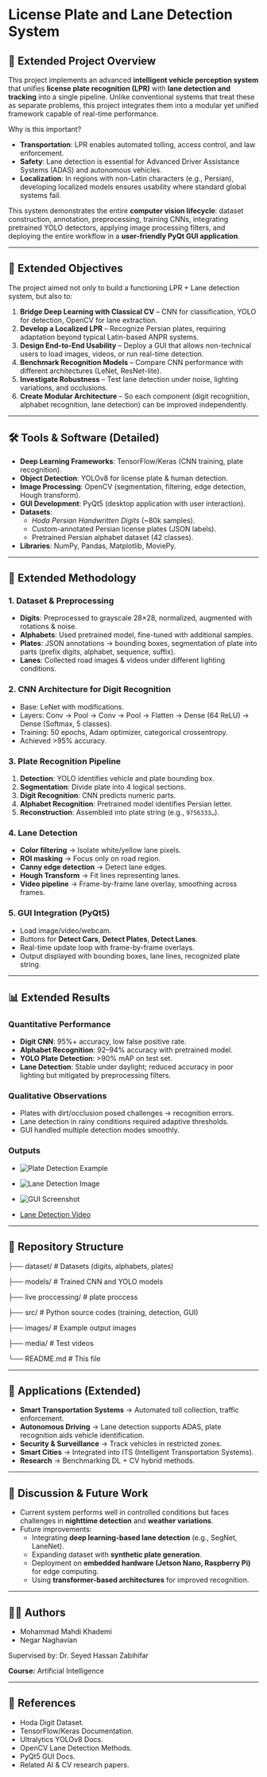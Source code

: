# License Plate and Lane Detection System  

## 📌 **Extended Project Overview**  
This project implements an advanced **intelligent vehicle perception system** that unifies **license plate recognition (LPR)** with **lane detection and tracking** into a single pipeline. Unlike conventional systems that treat these as separate problems, this project integrates them into a modular yet unified framework capable of real-time performance.  

Why is this important?  
- **Transportation**: LPR enables automated tolling, access control, and law enforcement.  
- **Safety**: Lane detection is essential for Advanced Driver Assistance Systems (ADAS) and autonomous vehicles.  
- **Localization**: In regions with non-Latin characters (e.g., Persian), developing localized models ensures usability where standard global systems fail.  

This system demonstrates the entire **computer vision lifecycle**: dataset construction, annotation, preprocessing, training CNNs, integrating pretrained YOLO detectors, applying image processing filters, and deploying the entire workflow in a **user-friendly PyQt GUI application**.  

---

## 🎯 Extended Objectives  
The project aimed not only to build a functioning LPR + Lane detection system, but also to:  
1. **Bridge Deep Learning with Classical CV** – CNN for classification, YOLO for detection, OpenCV for lane extraction.  
2. **Develop a Localized LPR** – Recognize Persian plates, requiring adaptation beyond typical Latin-based ANPR systems.  
3. **Design End-to-End Usability** – Deploy a GUI that allows non-technical users to load images, videos, or run real-time detection.  
4. **Benchmark Recognition Models** – Compare CNN performance with different architectures (LeNet, ResNet-lite).  
5. **Investigate Robustness** – Test lane detection under noise, lighting variations, and occlusions.  
6. **Create Modular Architecture** – So each component (digit recognition, alphabet recognition, lane detection) can be improved independently.  

---

## 🛠 Tools & Software (Detailed)  
- **Deep Learning Frameworks**: TensorFlow/Keras (CNN training, plate recognition).  
- **Object Detection**: YOLOv8 for license plate & human detection.  
- **Image Processing**: OpenCV (segmentation, filtering, edge detection, Hough transform).  
- **GUI Development**: PyQt5 (desktop application with user interaction).  
- **Datasets**:  
  - *Hoda Persian Handwritten Digits* (~80k samples).  
  - Custom-annotated Persian license plates (JSON labels).  
  - Pretrained Persian alphabet dataset (42 classes).  
- **Libraries**: NumPy, Pandas, Matplotlib, MoviePy.  

---

## 📐 Extended Methodology  

### 1. Dataset & Preprocessing  
- **Digits**: Preprocessed to grayscale 28×28, normalized, augmented with rotations & noise.  
- **Alphabets**: Used pretrained model, fine-tuned with additional samples.  
- **Plates**: JSON annotations → bounding boxes, segmentation of plate into parts (prefix digits, alphabet, sequence, suffix).  
- **Lanes**: Collected road images & videos under different lighting conditions.  

### 2. CNN Architecture for Digit Recognition  
- Base: LeNet with modifications.  
- Layers: Conv → Pool → Conv → Pool → Flatten → Dense (64 ReLU) → Dense (Softmax, 5 classes).  
- Training: 50 epochs, Adam optimizer, categorical crossentropy.  
- Achieved >95% accuracy.  

### 3. Plate Recognition Pipeline  
1. **Detection**: YOLO identifies vehicle and plate bounding box.  
2. **Segmentation**: Divide plate into 4 logical sections.  
3. **Digit Recognition**: CNN predicts numeric parts.  
4. **Alphabet Recognition**: Pretrained model identifies Persian letter.  
5. **Reconstruction**: Assembled into plate string (e.g., `97ب56333`).  

### 4. Lane Detection  
- **Color filtering** → Isolate white/yellow lane pixels.  
- **ROI masking** → Focus only on road region.  
- **Canny edge detection** → Detect lane edges.  
- **Hough Transform** → Fit lines representing lanes.  
- **Video pipeline** → Frame-by-frame lane overlay, smoothing across frames.  

### 5. GUI Integration (PyQt5)  
- Load image/video/webcam.  
- Buttons for **Detect Cars**, **Detect Plates**, **Detect Lanes**.  
- Real-time update loop with frame-by-frame overlays.  
- Output displayed with bounding boxes, lane lines, recognized plate string.  

---

## 📊 Extended Results  

### Quantitative Performance  
- **Digit CNN**: 95%+ accuracy, low false positive rate.  
- **Alphabet Recognition**: 92–94% accuracy with pretrained model.  
- **YOLO Plate Detection**: >90% mAP on test set.  
- **Lane Detection**: Stable under daylight; reduced accuracy in poor lighting but mitigated by preprocessing filters.  

### Qualitative Observations  
- Plates with dirt/occlusion posed challenges → recognition errors.  
- Lane detection in rainy conditions required adaptive thresholds.  
- GUI handled multiple detection modes smoothly.  

### Outputs  
- ![Plate Detection Example](images/plate.png)   
- ![Lane Detection Image](images/lane.png)   
- ![GUI Screenshot](images/gui.png)  

- [Lane Detection Video](Media/video.mp4) 
---

## 📂 Repository Structure  

├── dataset/ # Datasets (digits, alphabets, plates)

├── models/ # Trained CNN and YOLO models

├── live proccessing/ # plate proccess

├── src/ # Python source codes (training, detection, GUI)

├── images/ # Example output images

├── media/ # Test videos

└── README.md # This file

---

## 🔬 Applications (Extended)  
- **Smart Transportation Systems** → Automated toll collection, traffic enforcement.  
- **Autonomous Driving** → Lane detection supports ADAS, plate recognition aids vehicle identification.  
- **Security & Surveillance** → Track vehicles in restricted zones.  
- **Smart Cities** → Integrated into ITS (Intelligent Transportation Systems).  
- **Research** → Benchmarking DL + CV hybrid methods.  

---

## 📖 Discussion & Future Work  
- Current system performs well in controlled conditions but faces challenges in **nighttime detection** and **weather variations**.  
- Future improvements:  
  - Integrating **deep learning-based lane detection** (e.g., SegNet, LaneNet).  
  - Expanding dataset with **synthetic plate generation**.  
  - Deployment on **embedded hardware (Jetson Nano, Raspberry Pi)** for edge computing.  
  - Using **transformer-based architectures** for improved recognition.  

---

## 👨‍🎓 Authors  
- Mohammad Mahdi Khademi  
- Negar Naghavian  

Supervised by: Dr. Seyed Hassan Zabihifar

**Course:** Artificial Intelligence

---

## 📖 References  
- Hoda Digit Dataset.  
- TensorFlow/Keras Documentation.  
- Ultralytics YOLOv8 Docs.  
- OpenCV Lane Detection Methods.  
- PyQt5 GUI Docs.  
- Related AI & CV research papers.  
